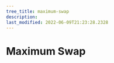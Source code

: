 ```yaml
---
tree_title: maximum-swap
description: 
last_modified: 2022-06-09T21:23:28.2328
---
```


# Maximum Swap
